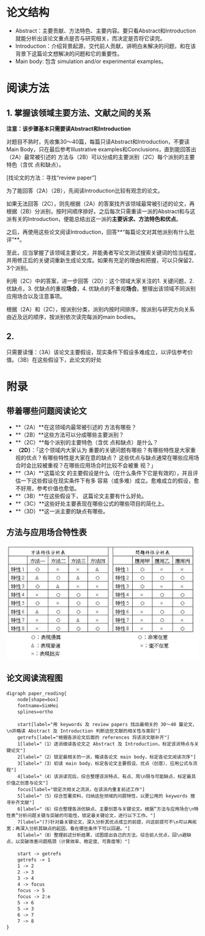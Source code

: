 # 论文结构

- Abstract：主要贡献、方法特色、主要内容。要只看Abstract和Introduction就能分析出该论文重点是否与研究相关，而决定是否将它读完。
- Introduction：介绍背景起源，交代前人贡献，讲明白未解决的问题，和在该背景下这篇论文想解决的问题和它的重要性。
- Main body: 包含 simulation and/or experimental examples。

# 阅读方法

## 1. 掌握该领域主要方法、文献之间的关系

**注意：该步骤基本只需要读Abstract和Introduction**

对题目不熟时，先收集30～40篇，每篇只读Abstract和Introduction，不要读Main Body，只在最后参考Illustrative examples和Conclusions，直到能回答出（2A）最常被引述的
方法与（2B）可以分成的主要派别（2C）每个派别的主要特色（含优
点和缺点）。

[找论文的方法：寻找“review paper”]

为了能回答（2A）（2B），先阅读Introduction比较有观念的论文。

如果无法回答（2C），则先根据（2A）的答案找齐该领域最常被引述的论文，再根据（2B）分派别，按时间顺序排好。之后每次只需重读一派的Abstract和与这派有关的Introduction，便能总结出这一派的**主要诉求、方法特色和优点**。

之后，再使用这些论文阅读Introduction，回答**“每篇论文对其他派别有什么批评”**。

至此，应当掌握了该领域主要论文，并能勇者写论文测试搜索关键词的恰当程度，并用修正后的关键词重新生成论文库。如果有充足的理由和把握，可以只保留2、3个派别。

利用（2C）中的答案，进一步回答（2D）：这个领域大家关注的1. 关键问题，2. 优缺点，3. 优缺点的重视**场合**，4. 优缺点的不重视**场合**。整理出该领域不同派别应用场合以及注意事项。

根据（2A）和（2C），按派别分类，派别内按时间排序，按派别与研究方向关系由近及远的顺序，按派别依次读完每派的main bodies。

## 2. 

只需要读懂：（3A）该论文主要假设，现实条件下假设多难成立，以评估参考价值。（3B）在这些假设下，此论文的好处

# 附录

## 带着哪些问题阅读论文

- **（2A）**在这领域内最常被引述的
  方法有哪些？
- **（2B）**这些方法可以分成哪些主要派别？
- **（2C）**每个派别的主要特色（含优
  点和缺点）是什么？
- **（2D）**：「这个领域内大家认为
  重要的关键问题有哪些？有哪些特性是大家重视的优点？有哪些特性是大家在意的缺点？
  这些优点与缺点通常在哪些应用场合时会比较被重视？在哪些应用场合时比较不会被重
  视？」
- **（3A）**这篇论文
  的主要假设是什么（在什么条件下它是有效的），并且评估一下这些假设在现实条件下有多
  容易（或多难）成立。愈难成立的假设，愈不好用，参考价值也愈低。
- **（3B）**在这些假设下，
  这篇论文主要有什么好处。
- **（3C）**这些好处主要表现在哪些公式的哪些项目的简化上。
- **（3D）**这一派主要的缺点有哪些。

## 方法与应用场合特性表

![方法与应用场合特性表](方法与应用场合特性表.png)

## 论文阅读流程图

```graphviz
digraph paper_reading{
    node[shape=box]
    fontname=SimHei
    splines=ortho

    start[label="用 keywords 及 review papers 找出最相关的 30～40 篇论文，\n并略读 Abstract 及 Introduction 判断这些文献的相关性与类别"]
    getrefs[label="根据各派论文后面的 references 将该派文献补齐"]
    1[label="（1）逐派细读各论文之 Abstract 及 Introduction，标定该派特点与关键论文"]
    2[label="（2）锁定最相关的一派，略读各论文 main body，标定各论文阅读次序"]
    3[label="（3）初读 main body，标定各论文主要假设、优点（创意）、应用公式与流程"]
    4[label="（4）该派读完后，综合整理该派特点、有点、局\n限与可能缺点，标定最具价值之创意与论文"]
    focus[label="锁定次相关之流派，在该派内重复前述工作"]
    5[label="（5）综合签署资料，归纳这些领域的问题特性，以更公用的 keywords 搜寻补齐文献"]
    6[label="（6）综合整理各派优缺点、主要创意与关键论文。根据“方法与应用场合\n特性表”分析问题关键与突破的可能性，锁定最关键论文，进行以下工作。"]
    7[label="(7)针对最关键论文，深入分析其优点成立的前提，问这前提可不\n可以再拓宽；再深入分析其缺点的起因，看在哪些条件下可以回避。"]
    8[label="（8）整理前述分析结果，试图提出自己的方法，综合前人优点，回\n避缺点，以突破改善问题瓶颈（计算效率、稳定度、可靠度等）"]

    start -> getrefs
    getrefs -> 1
    1 -> 2
    2 -> 3
    3 -> 4
    4 -> focus
    focus -> 5
    focus -> 2:e
    5 -> 6
    5 -> 3
    6 -> 7
    7 -> 8
}
```



